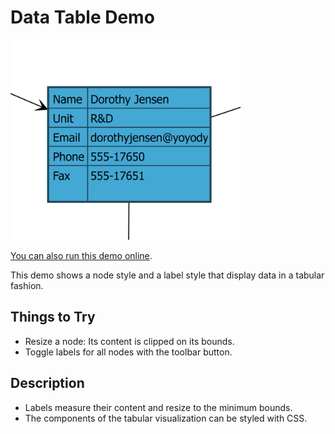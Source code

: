 # Data Table Demo

<img src="../../resources/image/datatable.png" alt="demo-thumbnail" height="320"/>

[You can also run this demo online](https://live.yworks.com/demos/style/datatable/index.html).

This demo shows a node style and a label style that display data in a tabular fashion.

## Things to Try

- Resize a node: Its content is clipped on its bounds.
- Toggle labels for all nodes with the toolbar button.

## Description

- Labels measure their content and resize to the minimum bounds.
- The components of the tabular visualization can be styled with CSS.

